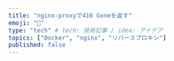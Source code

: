 ```yaml
---
title: "nginx-proxyで410 Goneを返す"
emoji: "🐋"
type: "tech" # tech: 技術記事 / idea: アイデア
topics: ["Docker", "nginx", "リバースプロキシ"]
published: false
---
```

